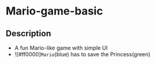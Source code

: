 # Mario-game-basic

## Description
 - A fun Mario-like game with simple UI
 - ![#ff0000]`Mario`(blue) has to save the Princess(green) 
